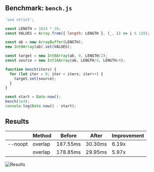 ## Benchmark: `bench.js`

```js
'use strict';

const LENGTH = 1024 * 10;
const VALUES = Array.from({ length: LENGTH }, (_, i) => i % 128);

const ab = new ArrayBuffer(LENGTH);
new Int8Array(ab).set(VALUES);

const target = new Int8Array(ab, 0, LENGTH/2);
const source = new Int16Array(ab, LENGTH/4, LENGTH/4);

function bench(iters) {
  for (let iter = 0; iter < iters; iter++) {
    target.set(source);
  }
}

const start = Date.now();
bench(1e4);
console.log(Date.now() - start);

```

## Results

|        |  Method  | Before | After | Improvement |
|--------|----------|--------|-------|-------------|
| --noopt | overlap | 187.55ms | 30.30ms | 6.19x |
|  | overlap | 178.85ms | 29.95ms | 5.97x |


![Results](https://image-charts.com/chart?cht=bhg&amp;chs=700x600&amp;chds=0,187.55&amp;chco=c6d9fd,4d89f9&amp;chbh=a&amp;chxs=0,000000,0,0,_&amp;chxt=y,x&amp;chm=N,000000,0,,10|N,000000,1,,10&amp;chma=10,50&amp;chtt=Time%20in%20ms%20(less%20is%20better)%20%5B*%20est%20startup%20perf%5D&amp;chdl=before|after&amp;chxl=0:|1:|overlap*|overlap&amp;chd=t:187.55,178.85|30.30,29.95,_ "Results")
